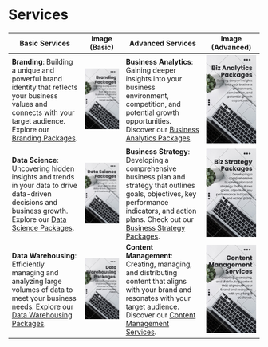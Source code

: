 # Services

| Basic Services | Image (Basic) | Advanced Services | Image (Advanced) |
| --------------- | -------------- | ------------------ | --------------- |
| **Branding**: Building a unique and powerful brand identity that reflects your business values and connects with your target audience. Explore our [Branding Packages](https://raw.githubusercontent.com/Mihir-Ai-lab/The_Data_Science_Guy/main/Services/Branding). | ![Branding](https://raw.githubusercontent.com/Mihir-Ai-lab/The_Data_Science_Guy/main/Services/Images/Branding.png) | **Business Analytics**: Gaining deeper insights into your business environment, competition, and potential growth opportunities. Discover our [Business Analytics Packages](https://raw.githubusercontent.com/Mihir-Ai-lab/The_Data_Science_Guy/main/Services/Business%20Analysis). | ![Business Analytics](https://raw.githubusercontent.com/Mihir-Ai-lab/The_Data_Science_Guy/main/Services/Images/Business%20Analytics.png) |
| **Data Science**: Uncovering hidden insights and trends in your data to drive data-driven decisions and business growth. Explore our [Data Science Packages](https://raw.githubusercontent.com/Mihir-Ai-lab/The_Data_Science_Guy/main/Services/Data%20Science). | ![Data Science](https://raw.githubusercontent.com/Mihir-Ai-lab/The_Data_Science_Guy/main/Services/Images/Data%20Science.png) | **Business Strategy**: Developing a comprehensive business plan and strategy that outlines goals, objectives, key performance indicators, and action plans. Check out our [Business Strategy Packages](https://raw.githubusercontent.com/Mihir-Ai-lab/The_Data_Science_Guy/main/Services/Business%20Strategy). | ![Business Strategy](https://raw.githubusercontent.com/Mihir-Ai-lab/The_Data_Science_Guy/main/Services/Images/Business%20Strategy.png) |
| **Data Warehousing**: Efficiently managing and analyzing large volumes of data to meet your business needs. Explore our [Data Warehousing Packages](https://raw.githubusercontent.com/Mihir-Ai-lab/The_Data_Science_Guy/main/Services/Data%20Warehousing). | ![Data Warehousing](https://raw.githubusercontent.com/Mihir-Ai-lab/The_Data_Science_Guy/main/Services/Images/Data%20Warehousing.png) | **Content Management**: Creating, managing, and distributing content that aligns with your brand and resonates with your target audience. Discover our [Content Management Services](https://raw.githubusercontent.com/Mihir-Ai-lab/The_Data_Science_Guy/main/Services/Content%20Management). | ![Content Management](https://raw.githubusercontent.com/Mihir-Ai-lab/The_Data_Science_Guy/main/Services/Images/Content%20Management.png) |
